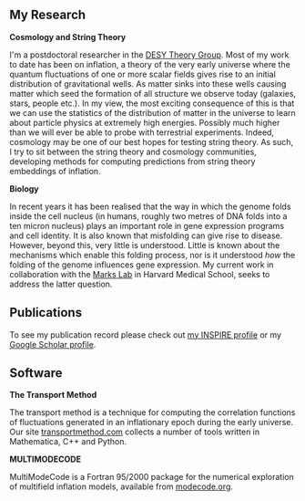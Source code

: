 ## My Research

**Cosmology and String Theory**

I'm a postdoctoral researcher in the [DESY Theory Group](https://theory-hamburg.desy.de/). Most of my work to date has been on inflation, a theory of the very early universe where the quantum fluctuations of one or more scalar fields gives rise to an initial distribution of gravitational wells. As matter sinks into these wells causing matter which seed the formation of all structure we observe today (galaxies, stars, people etc.). In my view, the most exciting consequence of this is that we can use the statistics of the distribution of matter in the universe to learn about particle physics at extremely high energies. Possibly much higher than we will ever be able to probe with terrestrial experiments. Indeed, cosmology may be one of our best hopes for testing string theory. As such, I try to sit between the string theory and cosmology communities, developing methods for computing predictions from string theory embeddings of inflation.

**Biology**

In recent years it has been realised that the way in which the genome folds inside the cell nucleus (in humans, roughly two metres of DNA folds into a ten micron nucleus) plays an important role in gene expression programs and cell identity. It is also known that misfolding can give rise to disease. However, beyond this, very little is understood. Little is known about the mechanisms which enable this folding process, nor is  it understood _how_ the folding of the genome influences gene expression. My current work in collaboration with the [Marks Lab](https://marks.hms.harvard.edu/) in Harvard Medical School, seeks to address the latter question.

## Publications

To see my publication record please check out [my INSPIRE profile](http://inspirehep.net/author/profile/J.Frazer.1) or my [Google Scholar profile](https://scholar.google.de/citations?user=_QGoqgoAAAAJ&hl=en).

## Software

**The Transport Method**

The transport method is a technique for computing the correlation functions of fluctuations generated in an inflationary epoch during the early universe. Our site [transportmethod.com](https://transportmethod.com/) collects a number of tools written in Mathematica, C++ and Python.

**MULTIMODECODE**

MultiModeCode is a Fortran 95/2000 package for the numerical exploration of multifield inflation models, available from [modecode.org](http://modecode.org/).

